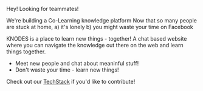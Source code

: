 Hey! Looking for teammates!

We're building a Co-Learning knowledge platform
Now that so many people are stuck at home, 
a) it's lonely
b) you might waste your time on Facebook

KNODES is a place to learn new things - together! 
A chat based website where you can navigate the knowledge out there on the web and learn things together.

- Meet new people and chat about meaninful stuff!
- Don't waste your time - learn new things!

Check out our [TechStack](techstack.md) if you'd like to contribute!
